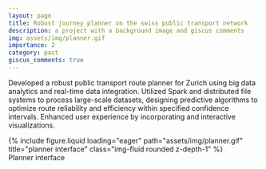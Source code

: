 ```yaml
---
layout: page
title: Robust journey planner on the swiss public transport network
description: a project with a background image and giscus comments
img: assets/img/planner.gif
importance: 2
category: past
giscus_comments: true
---
```


Developed a robust public transport route planner for Zurich using big data analytics and real-time data integration. Utilized Spark and distributed file systems to process large-scale datasets, designing predictive algorithms to optimize route reliability and efficiency within specified confidence intervals. Enhanced user experience by incorporating and interactive visualizations.

<div class="row">
    <div class="col-sm mt-3 mt-md-0">
        {% include figure.liquid loading="eager" path="assets/img/planner.gif" title="planner interface" class="img-fluid rounded z-depth-1" %}
    </div>
</div>
<div class="caption">
    Planner interface
</div>
